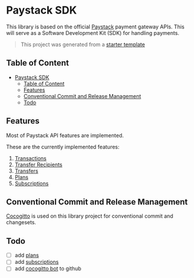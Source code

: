# Paystack SDK

This library is based on the official [Paystack][pays] payment gateway APIs. This will serve as a Software Development Kit (SDK) for handling payments.

> This project was generated from a [starter template][buns]

## Table of Content

- [Paystack SDK](#paystack-sdk)
  - [Table of Content](#table-of-content)
  - [Features](#features)
  - [Conventional Commit and Release Management](#conventional-commit-and-release-management)
  - [Todo](#todo)

## Features

Most of Paystack API features are implemented.

These are the currently implemented features:

1. [Transactions][trns]
2. [Transfer Recipients][trfr]
3. [Transfers][trsf]
4. [Plans][plns]
5. [Subscriptions][subs]

## Conventional Commit and Release Management

[Cocogitto][coco] is used on this library project for conventional commit and changesets.

## Todo

- [ ] add [plans][plns]
- [ ] add [subscriptions][subs]
- [ ] add [cocogitto bot][cogb] to github

[pays]: https://paystack.com
[trns]: https://paystack.com/docs/api/transaction
[trfr]: https://paystack.com/docs/api/transfer-recipient
[trsf]: https://paystack.com/docs/api/transfers
[coco]: https://docs.cocogitto.io/
[buns]: https://github.com/wobsoriano/bun-lib-starter
[cogb]: https://docs.cocogitto.io/ci_cd/#github-bot
[plns]: https://paystack.com/docs/api/plans
[subs]: https://paystack.com/docs/api/subscriptions
